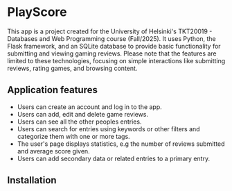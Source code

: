 # PlayScore

This app is a project created for the University of Helsinki's TKT20019 - Databases and Web Programming course (Fall/2025). It uses Python, the Flask framework, and an SQLite database to provide basic functionality for submitting and viewing gaming reviews. Please note that the features are limited to these technologies, focusing on simple interactions like submitting reviews, rating games, and browsing content.

## Application features

-   Users can create an account and log in to the app.
-   Users can add, edit and delete game reviews.
-   Users can see all the other peoples entries.
-   Users can search for entries using keywords or other filters and categorize them with one or more tags.
-   The user's page displays statistics, e.g the number of reviews submitted and average score given.
-   Users can add secondary data or related entries to a primary entry.

## Installation

